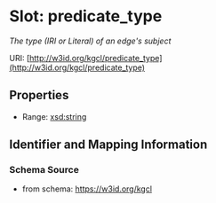 # Slot: predicate_type
_The type (IRI or Literal) of an edge's subject_


URI: [http://w3id.org/kgcl/predicate_type](http://w3id.org/kgcl/predicate_type)



<!-- no inheritance hierarchy -->


## Properties

 * Range: [xsd:string](xsd:string)



## Identifier and Mapping Information







### Schema Source


* from schema: https://w3id.org/kgcl



